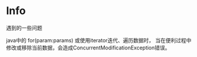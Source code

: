 # Info
遇到的一些问题

java中的 for(param:params) 或使用iterator迭代、遍历数据时，
当在便利过程中修改或移除当前数据，会造成ConcurrentModificationException错误。
